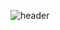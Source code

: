 
![header](https://capsule-render.vercel.app/api?type=soft&color=auto&height=200&section=header&text=Hi+there+👋&fontSize=50)
